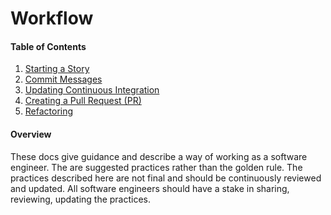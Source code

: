 # Workflow

#### Table of Contents
1. [Starting a Story](stories.md)
1. [Commit Messages](commit_messages.md)
1. [Updating Continuous Integration](continuous_integration.md)
1. [Creating a Pull Request (PR)](peer_review.md)
1. [Refactoring](refactoring.md)


#### Overview
These docs give guidance and describe a way of working as a software engineer. The are suggested practices rather than the golden rule.
The practices described here are not final and should be continuously reviewed and updated. All software engineers should have a stake 
in sharing, reviewing, updating the practices.